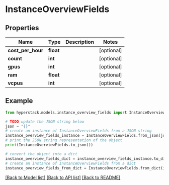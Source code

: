 # InstanceOverviewFields


## Properties

Name | Type | Description | Notes
------------ | ------------- | ------------- | -------------
**cost_per_hour** | **float** |  | [optional] 
**count** | **int** |  | [optional] 
**gpus** | **int** |  | [optional] 
**ram** | **float** |  | [optional] 
**vcpus** | **int** |  | [optional] 

## Example

```python
from hyperstack.models.instance_overview_fields import InstanceOverviewFields

# TODO update the JSON string below
json = "{}"
# create an instance of InstanceOverviewFields from a JSON string
instance_overview_fields_instance = InstanceOverviewFields.from_json(json)
# print the JSON string representation of the object
print(InstanceOverviewFields.to_json())

# convert the object into a dict
instance_overview_fields_dict = instance_overview_fields_instance.to_dict()
# create an instance of InstanceOverviewFields from a dict
instance_overview_fields_from_dict = InstanceOverviewFields.from_dict(instance_overview_fields_dict)
```
[[Back to Model list]](../README.md#documentation-for-models) [[Back to API list]](../README.md#documentation-for-api-endpoints) [[Back to README]](../README.md)


